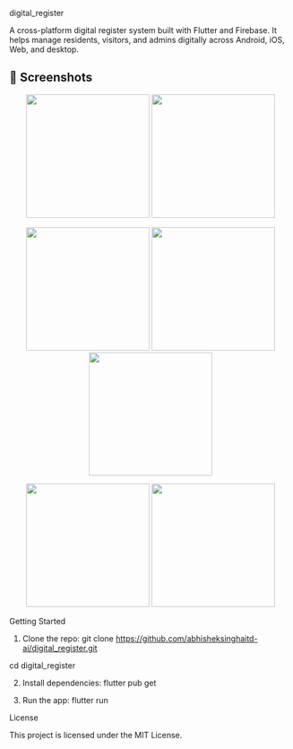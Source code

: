 digital_register

A cross-platform digital register system built with Flutter and Firebase.
It helps manage residents, visitors, and admins digitally across Android, iOS, Web, and desktop.

## 📱 Screenshots

<p align="center">
  <img src="https://github.com/user-attachments/assets/9f5a34b3-865d-4a05-812c-ff6da11769c1" width="220" />
  <img src="https://github.com/user-attachments/assets/c9d5739b-8b84-41ec-8ae6-c004f4249fdf" width="220" />
</p>

<p align="center">
  <img src="https://github.com/user-attachments/assets/2d4f61fb-518a-4d57-9fdc-cbf14805dc45" width="220" />
  <img src="https://github.com/user-attachments/assets/89e2c3d7-3fd5-49e5-8c9b-2e73c01351c4" width="220" />
  <img src="https://github.com/user-attachments/assets/f55ca4d9-8102-4cef-a3ed-28ad6ee1236e" width="220" />
</p>


<p align="center">
  <img src="https://github.com/user-attachments/assets/12ed6452-6e65-4cf4-a026-b57b9c1e8c9d" width="220" />
  <img src="https://github.com/user-attachments/assets/57386d2a-c650-41cd-98c5-3f47507f0a7e" width="220" />
</p>




Getting Started

1) Clone the repo:
git clone https://github.com/abhisheksinghaitd-ai/digital_register.git

cd digital_register

2) Install dependencies:
flutter pub get

3) Run the app:
flutter run

License

This project is licensed under the MIT License.
